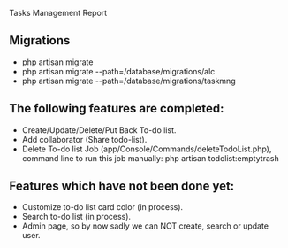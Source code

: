 Tasks Management Report

## Migrations
- php artisan migrate
- php artisan migrate --path=/database/migrations/alc
- php artisan migrate --path=/database/migrations/taskmng

## The following features are completed:
- Create/Update/Delete/Put Back To-do list.
- Add collaborator (Share todo-list).
- Delete To-do list Job (app/Console/Commands/deleteTodoList.php), command line to run this job manually: php artisan todolist:emptytrash

## Features which have not been done yet:
- Customize to-do list card color (in process).
- Search to-do list (in process).
- Admin page, so by now sadly we can NOT create, search or update user.

